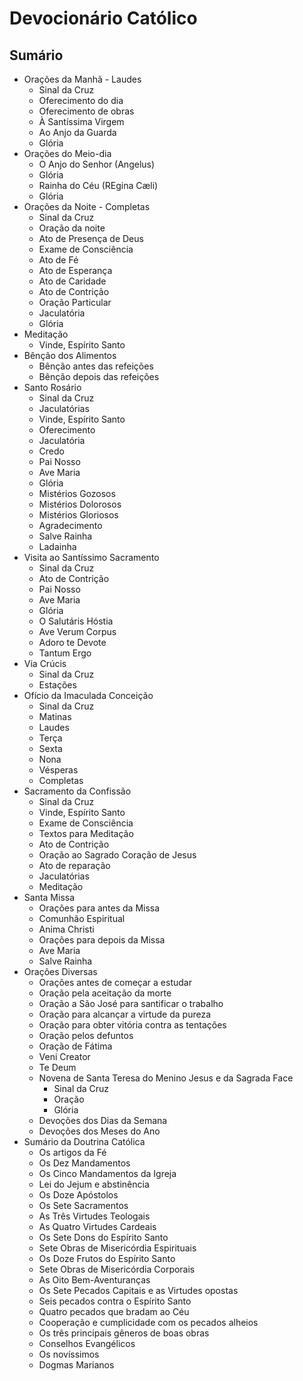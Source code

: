 # Devocionário Católico

## Sumário

- Orações da Manhã - Laudes
  - Sinal da Cruz
  - Oferecimento do dia
  - Oferecimento de obras
  - À Santíssima Virgem
  - Ao Anjo da Guarda
  - Glória
- Orações do Meio-dia
  - O Anjo do Senhor (Angelus)
  - Glória
  - Rainha do Céu (REgina Cæli)
  - Glória
- Orações da Noite - Completas
  - Sinal da Cruz
  - Oração da noite
  - Ato de Presença de Deus
  - Exame de Consciência
  - Ato de Fé
  - Ato de Esperança
  - Ato de Caridade
  - Ato de Contrição
  - Oração Particular
  - Jaculatória
  - Glória
- Meditação
  - Vinde, Espírito Santo
- Bênção dos Alimentos
  - Bênção antes das refeições
  - Bênção depois das refeições
- Santo Rosário
  - Sinal da Cruz
  - Jaculatórias
  - Vinde, Espírito Santo
  - Oferecimento
  - Jaculatória
  - Credo
  - Pai Nosso
  - Ave Maria
  - Glória
  - Mistérios Gozosos
  - Mistérios Dolorosos
  - Mistérios Gloriosos
  - Agradecimento
  - Salve Rainha
  - Ladainha
- Visita ao Santíssimo Sacramento
  - Sinal da Cruz
  - Ato de Contrição
  - Pai Nosso
  - Ave Maria
  - Glória
  - O Salutáris Hóstia
  - Ave Verum Corpus
  - Adoro te Devote
  - Tantum Ergo
- Via Crúcis
  - Sinal da Cruz
  - Estações
- Ofício da Imaculada Conceição
  - Sinal da Cruz
  - Matinas
  - Laudes
  - Terça
  - Sexta
  - Nona
  - Vésperas
  - Completas
- Sacramento da Confissão
  - Sinal da Cruz
  - Vinde, Espírito Santo
  - Exame de Consciência
  - Textos para Meditação
  - Ato de Contrição
  - Oração ao Sagrado Coração de Jesus
  - Ato de reparação
  - Jaculatórias
  - Meditação
- Santa Missa
  - Orações para antes da Missa
  - Comunhão Espiritual
  - Anima Christi
  - Orações para depois da Missa
  - Ave Maria
  - Salve Rainha
- Orações Diversas
  - Orações antes de começar a estudar
  - Oração pela aceitação da morte
  - Oração a São José para santificar o trabalho
  - Oração para alcançar a virtude da pureza
  - Oração para obter vitória contra as tentações
  - Oração pelos defuntos
  - Oração de Fátima
  - Veni Creator
  - Te Deum
  - Novena de Santa Teresa do Menino Jesus e da Sagrada Face
    - Sinal da Cruz
    - Oração
    - Glória
  - Devoções dos Dias da Semana
  - Devoções dos Meses do Ano
- Sumário da Doutrina Católica
  - Os artigos da Fé
  - Os Dez Mandamentos
  - Os Cinco Mandamentos da Igreja
  - Lei do Jejum e abstinência
  - Os Doze Apóstolos
  - Os Sete Sacramentos
  - As Três Virtudes Teologais
  - As Quatro Virtudes Cardeais
  - Os Sete Dons do Espírito Santo
  - Sete Obras de Misericórdia Espirituais
  - Os Doze Frutos do Espírito Santo
  - Sete Obras de Misericórdia Corporais
  - As Oito Bem-Aventuranças
  - Os Sete Pecados Capitais e as Virtudes opostas
  - Seis pecados contra o Espírito Santo
  - Quatro pecados que bradam ao Céu
  - Cooperação e cumplicidade com os pecados alheios
  - Os três principais gêneros de boas obras
  - Conselhos Evangélicos
  - Os novíssimos
  - Dogmas Marianos
